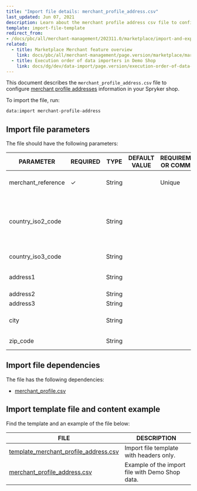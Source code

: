 ```yaml
---
title: "Import file details: merchant_profile_address.csv"
last_updated: Jun 07, 2021
description: Learn about the merchant profile address csv file to configure merchant profile addresses in your Spryker B2B shop.
template: import-file-template
redirect_from:
- /docs/pbc/all/merchant-management/202311.0/marketplace/import-and-export-data/file-details-merchant-profile-address.csv.html
related:
  - title: Marketplace Merchant feature overview
    link: docs/pbc/all/merchant-management/page.version/marketplace/marketplace-merchant-feature-overview/marketplace-merchant-feature-overview.html
  - title: Execution order of data importers in Demo Shop
    link: docs/dg/dev/data-import/page.version/execution-order-of-data-importers.html
---
```


This document describes the `merchant_profile_address.csv` file to configure [merchant profile addresses](/docs/pbc/all/merchant-management/{{page.version}}/marketplace/marketplace-merchant-feature-overview/marketplace-merchant-feature-overview.html#merchant-profile) information in your Spryker shop.

To import the file, run:

```bash
data:import merchant-profile-address
```

## Import file parameters

The file should have the following parameters:

| PARAMETER | REQUIRED | TYPE | DEFAULT VALUE | REQUIREMENTS OR COMMENTS | DESCRIPTION |
| ----------- | ---------- | ----- | ------------- | ----------- | ---- |
| merchant_reference | &check;             | String   |                   | Unique                       | Identifier of the merchant in the system.                    |
| country_iso2_code  |               | String   |                   |                              | Currency ISO code. For more details check [ISO 4217 CURRENCY CODES](https://www.iso.org/iso-4217-currency-codes.html). |
| country_iso3_code  |               | String   |                   |                              | Currency [ISO 3 code](https://www.iban.com/country-codes).   |
| address1           |               | String   |                   |                              | Address information of the merchant.                         |
| address2           |               | String   |                   |                              |                                                              |
| address3           |               | String   |                   |                              |                                                              |
| city               |               | String   |                   |                              | City where the merchant is located.                          |
| zip_code           |               | String   |                   |                              | Zip code of the merchant.                                    |

## Import file dependencies

The file has the following dependencies:

- [merchant_profile.csv](/docs/pbc/all/merchant-management/{{site.version}}/marketplace/import-and-export-data/import-file-details-merchant-profile.csv.html)

## Import template file and content example

Find the template and an example of the file below:

| FILE    | DESCRIPTION     |
| --------------------- | --------------------- |
| [template_merchant_profile_address.csv](https://spryker.s3.eu-central-1.amazonaws.com/docs/Developer+Guide/Back-End/Data+Manipulation/Data+Ingestion/Data+Import/Data+Import+Categories/Marketplace+setup/template_merchant_profile_address.csv) | Import file template with headers only.         |
| [merchant_profile_address.csv](https://spryker.s3.eu-central-1.amazonaws.com/docs/Developer+Guide/Back-End/Data+Manipulation/Data+Ingestion/Data+Import/Data+Import+Categories/Marketplace+setup/merchant_profile_address.csv) | Example of the import file with Demo Shop data. |
